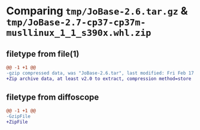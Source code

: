 # Comparing `tmp/JoBase-2.6.tar.gz` & `tmp/JoBase-2.7-cp37-cp37m-musllinux_1_1_s390x.whl.zip`

## filetype from file(1)

```diff
@@ -1 +1 @@
-gzip compressed data, was "JoBase-2.6.tar", last modified: Fri Feb 17 17:36:10 2023, max compression
+Zip archive data, at least v2.0 to extract, compression method=store
```

## filetype from diffoscope

```diff
@@ -1 +1 @@
-GzipFile
+ZipFile
```

